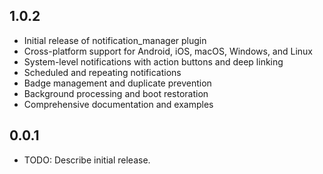 ## 1.0.2

* Initial release of notification_manager plugin
* Cross-platform support for Android, iOS, macOS, Windows, and Linux
* System-level notifications with action buttons and deep linking
* Scheduled and repeating notifications
* Badge management and duplicate prevention
* Background processing and boot restoration
* Comprehensive documentation and examples

## 0.0.1

* TODO: Describe initial release.
